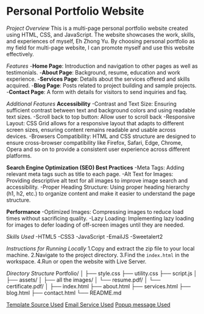 # Personal Portfolio Website

*Project Overview*
This is a multi-page personal portfolio website created using HTML, CSS, and JavaScript. The website showcases the work, skills, and experiences of myself, Eh Zhong Yu. By choosing personal portfolio as my field for multi-page website, I can promote myself and use this website effectively.

*Features*
-**Home Page**: Introduction and navigation to other pages as well as testimonials.
-**About Page**: Background, resume, education and work experience.
-**Services Page**: Details about the services offered and skills acquired.
-**Blog Page**: Posts related to project building and sample projects.
-**Contact Page**: A form with details for visitors to send inquiries and faq.

*Additional Features*
**Accessibility**
-Contrast and Text Size: Ensuring sufficient contrast between text and background colors and using readable text sizes.
-Scroll back to top button: Allow user to scroll back
-Responsive Layout: CSS Grid allows for a responsive layout that adapts to different screen sizes, ensuring content remains readable and usable across devices.
-Browsers Compatibility: HTML and CSS structure are designed to ensure cross-browser compatibility like Firefox, Safari, Edge, Chrome, Opera and so on to provide a consistent user experience across different platforms.

**Search Engine Optimization (SEO) Best Practices**
-Meta Tags: Adding relevant meta tags such as title to each page.
-Alt Text for Images: Providing descriptive alt text for all images to improve image search and accessibility.
-Proper Heading Structure: Using proper heading hierarchy (h1, h2, etc.) to organize content and make it easier to understand the page structure.

**Performance**
-Optimized Images: Compressing images to reduce load times without sacrificing quality.
-Lazy Loading: Implementing lazy loading for images to defer loading of off-screen images until they are needed.

*Skills Used*
-HTML5
-CSS3
-JavaScript
-EmailJS
-Sweetalert2

*Instructions for Running Locally*
1.Copy and extract the zip file to your local machine.
2.Navigate to the project directory.
3.Find the `index.html` in the workspace.
4.Run or open the website with Live Server.

*Directory Structure*
Portfolio/
│
├── style.css
├── utility.css
├── script.js
│
├── assets/
│ ├── all the images/
│ └── resume.pdf/
│ └── certificate.pdf/
│
├── index.html
├── about.html
├── services.html
├── blog.html
├── contact.html
└── README.md

[Template Source Used](https://www.youtube.com/watch?v=FvI6Hm7qD3M&list=PLMNhwMMnPnGo7HhHNECPCCgCRnPtubskM&index=14)
[Email Service Used](https://www.emailjs.com/)
[Popup message Used](https://sweetalert2.github.io/)
